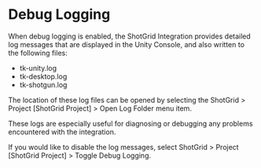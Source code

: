 # Debug Logging

When debug logging is enabled, the ShotGrid Integration provides detailed log messages that are displayed in the Unity Console, and also written to the following files:

* tk-unity.log
* tk-desktop.log
* tk-shotgun.log

The location of these log files can be opened by selecting the ShotGrid > Project [ShotGrid Project] > Open Log Folder menu item.

These logs are especially useful for diagnosing or debugging any problems encountered with the integration.

If you would like to disable the log messages, select ShotGrid > Project [ShotGrid Project] > Toggle Debug Logging.
